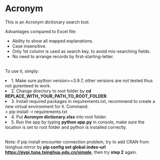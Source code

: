 # Acronym
This is an Acronym dictionary search tool.

Advantages compared to Excel file:
- Ability to show all mapped explanations.
- Case insensitive.
- Only 1st column is used as search key, to avoid mis-searching fields.
- No need to arrange records by first-starting-letter.

</br>To use it, simply:
<li> 1. Make sure python version==3.9.7, other versions are not tested thus not gurenteed to work. </li>
<li> 2. Change directory to root folder by <strong>cd REPLACE_WITH_YOUR_PATH_TO_ROOT_FOLDER</strong>. </li>
<li> 3. Install required packages in requirements.txt, recommend to create a new virtual environment for it. Command: </li>
    > pip install -r requirements.txt
<li> 4. Put <strong>Acronym dictionary.xlsx</strong> into root folder. </li>
<li> 5. Run the app by typing <strong>python app.py</strong> in console, make sure the location is set to root folder and python is installed correctly.</li>

</br>Note: if pip install encounter connection problem, try to add CRAN from tsinghua mirror by <strong>pip config set global.index-url https://pypi.tuna.tsinghua.edu.cn/simple</strong>, then try <strong>step 2</strong> again.
